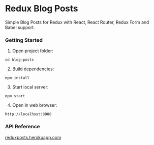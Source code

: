 # Redux Blog Posts
Simple Blog Posts for Redux with React, React Router, Redux Form and Babel support.

### Getting Started

1. Open project folder:
```
cd blog-posts
```

2. Build dependencies:
```
npm install
```

3. Start local server:
```
npm start
```

4. Open in web browser:
```
http://localhost:8080
```

### API Reference
[reduxposts.herokuapp.com](http://reduxposts.herokuapp.com/)